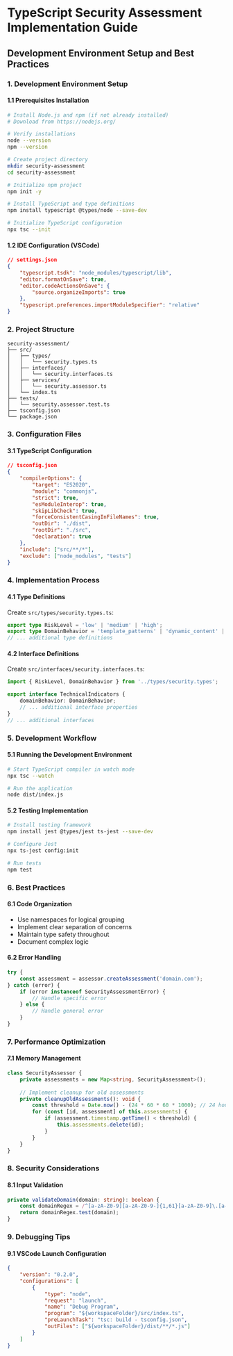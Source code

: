 # TypeScript Security Assessment Implementation Guide
## Development Environment Setup and Best Practices

### 1. Development Environment Setup

#### 1.1 Prerequisites Installation
```bash
# Install Node.js and npm (if not already installed)
# Download from https://nodejs.org/

# Verify installations
node --version
npm --version

# Create project directory
mkdir security-assessment
cd security-assessment

# Initialize npm project
npm init -y

# Install TypeScript and type definitions
npm install typescript @types/node --save-dev

# Initialize TypeScript configuration
npx tsc --init
```

#### 1.2 IDE Configuration (VSCode)
```json
// settings.json
{
    "typescript.tsdk": "node_modules/typescript/lib",
    "editor.formatOnSave": true,
    "editor.codeActionsOnSave": {
        "source.organizeImports": true
    },
    "typescript.preferences.importModuleSpecifier": "relative"
}
```

### 2. Project Structure

```plaintext
security-assessment/
├── src/
│   ├── types/
│   │   └── security.types.ts
│   ├── interfaces/
│   │   └── security.interfaces.ts
│   ├── services/
│   │   └── security.assessor.ts
│   └── index.ts
├── tests/
│   └── security.assessor.test.ts
├── tsconfig.json
└── package.json
```

### 3. Configuration Files

#### 3.1 TypeScript Configuration
```json
// tsconfig.json
{
    "compilerOptions": {
        "target": "ES2020",
        "module": "commonjs",
        "strict": true,
        "esModuleInterop": true,
        "skipLibCheck": true,
        "forceConsistentCasingInFileNames": true,
        "outDir": "./dist",
        "rootDir": "./src",
        "declaration": true
    },
    "include": ["src/**/*"],
    "exclude": ["node_modules", "tests"]
}
```

### 4. Implementation Process

#### 4.1 Type Definitions
Create `src/types/security.types.ts`:
```typescript
export type RiskLevel = 'low' | 'medium' | 'high';
export type DomainBehavior = 'template_patterns' | 'dynamic_content' | 'static_content';
// ... additional type definitions
```

#### 4.2 Interface Definitions
Create `src/interfaces/security.interfaces.ts`:
```typescript
import { RiskLevel, DomainBehavior } from '../types/security.types';

export interface TechnicalIndicators {
    domainBehavior: DomainBehavior;
    // ... additional interface properties
}
// ... additional interfaces
```

### 5. Development Workflow

#### 5.1 Running the Development Environment
```bash
# Start TypeScript compiler in watch mode
npx tsc --watch

# Run the application
node dist/index.js
```

#### 5.2 Testing Implementation
```bash
# Install testing framework
npm install jest @types/jest ts-jest --save-dev

# Configure Jest
npx ts-jest config:init

# Run tests
npm test
```

### 6. Best Practices

#### 6.1 Code Organization
- Use namespaces for logical grouping
- Implement clear separation of concerns
- Maintain type safety throughout
- Document complex logic

#### 6.2 Error Handling
```typescript
try {
    const assessment = assessor.createAssessment('domain.com');
} catch (error) {
    if (error instanceof SecurityAssessmentError) {
        // Handle specific error
    } else {
        // Handle general error
    }
}
```

### 7. Performance Optimization

#### 7.1 Memory Management
```typescript
class SecurityAssessor {
    private assessments = new Map<string, SecurityAssessment>();
    
    // Implement cleanup for old assessments
    private cleanupOldAssessments(): void {
        const threshold = Date.now() - (24 * 60 * 60 * 1000); // 24 hours
        for (const [id, assessment] of this.assessments) {
            if (assessment.timestamp.getTime() < threshold) {
                this.assessments.delete(id);
            }
        }
    }
}
```

### 8. Security Considerations

#### 8.1 Input Validation
```typescript
private validateDomain(domain: string): boolean {
    const domainRegex = /^[a-zA-Z0-9][a-zA-Z0-9-]{1,61}[a-zA-Z0-9]\.[a-zA-Z]{2,}$/;
    return domainRegex.test(domain);
}
```

### 9. Debugging Tips

#### 9.1 VSCode Launch Configuration
```json
{
    "version": "0.2.0",
    "configurations": [
        {
            "type": "node",
            "request": "launch",
            "name": "Debug Program",
            "program": "${workspaceFolder}/src/index.ts",
            "preLaunchTask": "tsc: build - tsconfig.json",
            "outFiles": ["${workspaceFolder}/dist/**/*.js"]
        }
    ]
}
```